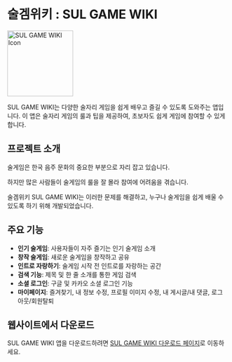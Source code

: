 # 술겜위키 : SUL GAME WIKI

<img src="http://220.85.169.165/sul-game/images/sul-game-icon.png" alt="SUL GAME WIKI Icon" width="150">

SUL GAME WIKI는 다양한 술자리 게임을 쉽게 배우고 즐길 수 있도록 도와주는 앱입니다. 이 앱은 술자리 게임의 룰과 팁을 제공하여, 초보자도 쉽게 게임에 참여할 수 있게 합니다.

## 프로젝트 소개

술게임은 한국 음주 문화의 중요한 부분으로 자리 잡고 있습니다. 

하지만 많은 사람들이 술게임의 룰을 잘 몰라 참여에 어려움을 겪습니다. 

술겜위키 SUL GAME WIKI는 이러한 문제를 해결하고, 누구나 술게임을 쉽게 배울 수 있도록 하기 위해 개발되었습니다.

## 주요 기능

- **인기 술게임**: 사용자들이 자주 즐기는 인기 술게임 소개
- **창작 술게임**: 새로운 술게임을 창작하고 공유
- **인트로 자랑하기**: 술게임 시작 전 인트로를 자랑하는 공간
- **검색 기능**: 제목 및 한 줄 소개를 통한 게임 검색
- **소셜 로그인**: 구글 및 카카오 소셜 로그인 기능
- **마이페이지**: 즐겨찾기, 내 정보 수정, 프로필 이미지 수정, 내 게시글/내 댓글, 로그아웃/회원탈퇴

## 웹사이트에서 다운로드

SUL GAME WIKI 앱을 다운로드하려면 [SUL GAME WIKI 다운로드 페이지](http://220.85.169.165/sul-game)로 이동하세요.

